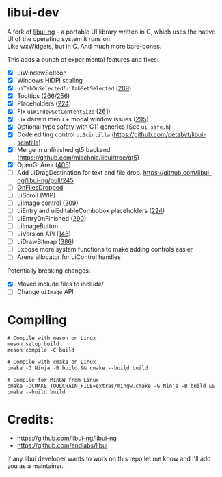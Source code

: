 # libui-dev
A fork of [libui-ng](https://github.com/libui-ng/libui-ng) - a portable UI library written in C, which uses the native UI of the operating system it runs on.  
Like wxWidgets, but in C. And much more bare-bones.

This adds a bunch of experimental features and fixes:
- [x] uiWindowSetIcon
- [x] Windows HiDPI scaling
- [x] `uiTabOnSelected`/`uiTabSetSelected` ([289](https://github.com/libui-ng/libui-ng/pull/289))
- [x] Tooltips ([266](https://github.com/libui-ng/libui-ng/pull/266)/[256](https://github.com/libui-ng/libui-ng/pull/256))
- [x] Placeholders ([224](https://github.com/libui-ng/libui-ng/pull/224))
- [x] Fix `uiWindowSetContentSize` ([261](https://github.com/libui-ng/libui-ng/pull/261))
- [x] Fix darwin menu + modal window issues ([295](https://github.com/libui-ng/libui-ng/pull/295))
- [x] Optional type safety with C11 generics (See `ui_safe.h`)
- [x] Code editing control `uiScintilla` (https://github.com/petabyt/libui-scintilla)
- [x] Merge in unfinished qt5 backend (https://github.com/mischnic/libui/tree/qt5)
- [x] OpenGLArea ([405](https://github.com/andlabs/libui/pull/405))
- [ ] Add uiDragDestination for text and file drop. https://github.com/libui-ng/libui-ng/pull/245
- [ ] [OnFilesDropped](https://github.com/matyalatte/libui-ng/commit/f3782dc426354eb09f04b8d2e1d28dbaef528ee0)
- [ ] uiScroll (WIP)
- [ ] uiImage control ([209](https://github.com/andlabs/libui/pull/209))
- [ ] uiEntry and uiEditableCombobox placeholders ([224](https://github.com/libui-ng/libui-ng/pull/224))
- [ ] uiEntryOnFinished ([290](https://github.com/andlabs/libui/pull/290))
- [ ] uiImageButton
- [ ] uiVersion API ([143](https://github.com/libui-ng/libui-ng/pull/143))
- [ ] uiDrawBitmap ([386](https://github.com/andlabs/libui/pull/386))
- [ ] Expose more system functions to make adding controls easier
- [ ] Arena allocator for uiControl handles

Potentially breaking changes:
- [x] Moved include files to include/
- [ ] Change `uiImage` API

# Compiling
```
# Compile with meson on Linux
meson setup build
meson compile -C build

# Compile with cmake on Linux
cmake -G Ninja -B build && cmake --build build

# Compile for MinGW from Linux
cmake -DCMAKE_TOOLCHAIN_FILE=extras/mingw.cmake -G Ninja -B build && cmake --build build
```

# Credits:
- https://github.com/libui-ng/libui-ng
- https://github.com/andlabs/libui

If any libui developer wants to work on this repo let me know and I'll add you as a maintainer.
